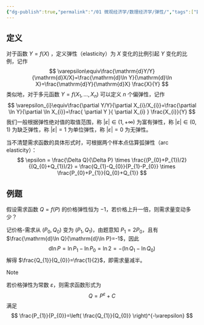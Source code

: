 ```yaml
---
{"dg-publish":true,"permalink":"/01 微观经济学/数理经济学/弹性/","tags":["数理经济学"],"created":"2024-07-22T12:06:33.000+08:00","updated":"2024-11-20T20:48:34.822+08:00"}
---
```



## 定义

对于函数 $Y=f(X)$ ，定义弹性（elasticity）为 $X$ 变化的比例引起 $Y$ 变化的比例，记作
$$
\varepsilon\equiv\frac{\mathrm{d}Y/Y}{\mathrm{d}X/X}=\frac{\mathrm{d}\ln Y}{\mathrm{d}\ln X}=\frac{\mathrm{d}Y}{\mathrm{d}X} \frac{X}{Y}
$$
类似地，对于多元函数 $Y=f(X_{1},\dots,X_{n})$ 可以定义 $n$ 个偏弹性，记作
$$
\varepsilon_{i}\equiv\frac{\partial Y/Y}{\partial X_{i}/X_{i}}=\frac{\partial \ln Y}{\partial \ln X_{i}}=\frac{ \partial Y }{ \partial X_{i} } \frac{X_{i}}{Y}
$$
我们一般根据弹性绝对值的取值范围，称 $\left| \varepsilon \right|\in(1,+\infty)$ 为富有弹性，称 $\left| \varepsilon \right|\in (0,1)$ 为缺乏弹性，称 $\left| \varepsilon \right|=1$ 为单位弹性，称 $\left| \varepsilon \right|=0$ 为无弹性。

当不清楚需求函数的具体形式时，可根据两个样本点估算弧弹性（arc elasticity）：
$$
\epsilon = \frac{\Delta Q}{\Delta P} \times \frac{(P_{0}+P_{1})/2}{(Q_{0}+Q_{1})/2} = \frac{Q_{1}-Q_{0}}{P_{1}-P_{0}} \times \frac{P_{0}+P_{1}}{Q_{0}+Q_{1}}
$$
## 例题
假设需求函数 $Q=f(P)$ 的价格弹性恒为 $-1$，若价格上升一倍，则需求量变动多少？

记价格-需求从 $(P_{0},Q_{0})$ 变为 $(P_{1},Q_{1})$，由题意知 $P_{1}=2P_{0}$，且有 $\frac{\mathrm{d}\ln Q}{\mathrm{d}\ln P}=-1$，因此
$$
\mathrm{d}\ln P=\ln P_{1}-\ln P_{0}=\ln2=-(\ln Q_{1}-\ln Q_{0})
$$
解得 $\frac{Q_{1}}{Q_{0}}=\frac{1}{2}$，即需求量减半。


> [!NOTE]
> 若价格弹性为常数 $\varepsilon$，则需求函数形式为
> $$
> Q=P^{\varepsilon}+C
> $$
> 满足
> $$
> \frac{P_{1}}{P_{0}}=\left( \frac{Q_{1}}{Q_{0}} \right)^{-\varepsilon}
> $$






